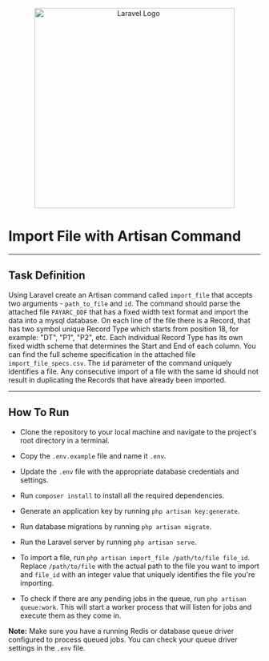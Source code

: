 <p align="center"><a href="https://laravel.com" target="_blank"><img src="https://raw.githubusercontent.com/laravel/art/master/logo-lockup/5%20SVG/2%20CMYK/1%20Full%20Color/laravel-logolockup-cmyk-red.svg" width="400" alt="Laravel Logo"></a></p>


# Import File with Artisan Command

---

## Task Definition

Using Laravel create an Artisan command called `import_file` that accepts two arguments - `path_to_file` and `id`. 
The command should parse the attached file `PAYARC_DDF` that has a fixed width text format and import the data into a mysql database. 
On each line of the file there is a Record, that has two symbol unique Record Type which starts from position 18, for example: "DT", "P1", "P2", etc. 
Each individual Record Type has its own fixed width scheme that determines the Start and End of each column. 
You can find the full scheme specification in the attached file `import_file_specs.csv`. 
The `id` parameter of the command uniquely identifies a file. Any consecutive import of a file with the same id should not result in duplicating the Records that have already been imported.

---

## How To Run

- Clone the repository to your local machine and navigate to the project's root directory in a terminal.

- Copy the `.env.example` file and name it `.env`.

- Update the `.env` file with the appropriate database credentials and settings.

- Run `composer install` to install all the required dependencies.

- Generate an application key by running `php artisan key:generate`.

- Run database migrations by running `php artisan migrate`.

- Run the Laravel server by running `php artisan serve`.

- To import a file, run `php artisan import_file /path/to/file file_id`. Replace `/path/to/file` with the actual path to the file you want to import and `file_id` with an integer value that uniquely identifies the file you're importing.

- To check if there are any pending jobs in the queue, run `php artisan queue:work`. This will start a worker process that will listen for jobs and execute them as they come in.

**Note:** Make sure you have a running Redis or database queue driver configured to process queued jobs. You can check your queue driver settings in the `.env` file.
